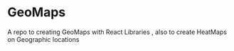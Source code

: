 # GeoMaps
A repo to creating GeoMaps with React Libraries , also to create HeatMaps on Geographic locations
